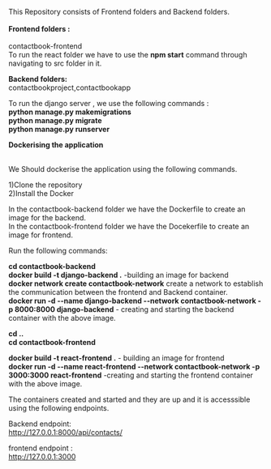 This Repository consists of Frontend folders and Backend folders.<br /> <br />
**Frontend folders :** <br /><br/>
contactbook-frontend<br />
To run the react folder we have to use the **npm start** command through navigating to src folder in it.

**Backend folders:** <br />
contactbookproject,contactbookapp <br />

To run the django server , we use the following commands :<br />
**python manage.py makemigrations**<br />
**python manage.py migrate**<br />
**python manage.py runserver**<br />


******Dockerising the application******<br /><br />

We Should dockerise the application using the following commands.<br />

1)Clone the repository<br />
2)Install the Docker<br />

In the contactbook-backend folder we have the Dockerfile to create an image for the backend.<br />
In the contactbook-frontend folder we have the Docekerfile to create an image for frontend.<br />

Run the following commands:<br />

**cd contactbook-backend**<br />
**docker build -t django-backend .** -building an image for backend<br />
**docker network create contactbook-network** create a network to establish the communication between the frontend and Backend container.<br />
**docker run -d --name django-backend --network contactbook-network -p 8000:8000 django-backend** - creating and starting the backend container with the above image.<br />

**cd ..<br />
cd contactbook-frontend**<br />

**docker build -t react-frontend .** - building an image for frontend <br />
**docker run -d --name react-frontend --network contactbook-network -p 3000:3000 react-frontend** -creating and starting the frontend container with the above image.<br />

The containers created and started and they are up and it is accesssible using the following endpoints.<br />

Backend endpoint:<br />
http://127.0.0.1:8000/api/contacts/<br />

frontend endpoint :<br />
http://127.0.0.1:3000<br />
